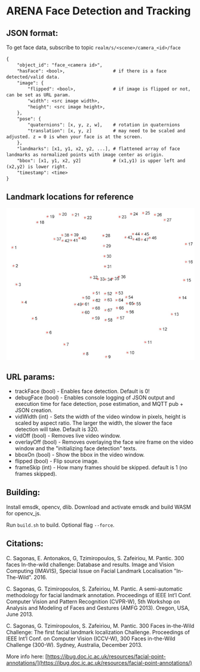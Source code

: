 # ARENA Face Detection and Tracking

## JSON format:

To get face data, subscribe to topic ```realm/s/<scene>/camera_<id>/face```

```
{
    "object_id": "face_<camera id>",
    "hasFace": <bool>,                  # if there is a face detected/valid data.
    "image": {
        "flipped": <bool>,              # if image is flipped or not, can be set as URL param.
        "width": <src image width>,
        "height": <src image height>,
    },
    "pose": {
        "quaternions": [x, y, z, w],    # rotation in quaternions
        "translation": [x, y, z]        # may need to be scaled and adjusted. z = 0 is when your face is at the screen.
    },
    "landmarks": [x1, y1, x2, y2, ...], # flattened array of face landmarks as normalized points with image center as origin.
    "bbox": [x1, y1, x2, y2]            # (x1,y1) is upper left and (x2,y2) is lower right.
    "timestamp": <time>
}
```
## Landmark locations for reference
![landmarks](./img/face_landmarks.jpg)

## URL params:

- trackFace (bool)      - Enables face detection. Default is 0!
- debugFace (bool)      - Enables console logging of JSON output and execution time for face detection, pose estimation, and MQTT pub + JSON creation.
- vidWidth (int)        - Sets the width of the video window in pixels, height is scaled by aspect ratio. The larger the width, the slower the face detection will take. Default is 320.
- vidOff (bool)         - Removes live video window.
- overlayOff (bool)     - Removes overlaying the face wire frame on the video window and the "initializing face detection" texts.
- bboxOn (bool)         - Show the bbox in the video window.
- flipped (bool)        - Flip source image.
- frameSkip (int)       - How many frames should be skipped. default is 1 (no frames skipped).

## Building:

Install emsdk, opencv, dlib. Download and activate emsdk and build WASM for opencv_js.

Run ```build.sh``` to build. Optional flag ```--force```.

## Citations:

C. Sagonas, E. Antonakos, G, Tzimiropoulos, S. Zafeiriou, M. Pantic. 300 faces In-the-wild challenge: Database and results. Image and Vision Computing (IMAVIS), Special Issue on Facial Landmark Localisation "In-The-Wild". 2016.

C. Sagonas, G. Tzimiropoulos, S. Zafeiriou, M. Pantic. A semi-automatic methodology for facial landmark annotation. Proceedings of IEEE Int’l Conf. Computer Vision and Pattern Recognition (CVPR-W), 5th Workshop on Analysis and Modeling of Faces and Gestures (AMFG 2013). Oregon, USA, June 2013.

C. Sagonas, G. Tzimiropoulos, S. Zafeiriou, M. Pantic. 300 Faces in-the-Wild Challenge: The first facial landmark localization Challenge. Proceedings of IEEE Int’l Conf. on Computer Vision (ICCV-W), 300 Faces in-the-Wild Challenge (300-W). Sydney, Australia, December 2013.

More info here: [https://ibug.doc.ic.ac.uk/resources/facial-point-annotations/](https://ibug.doc.ic.ac.uk/resources/facial-point-annotations/)

